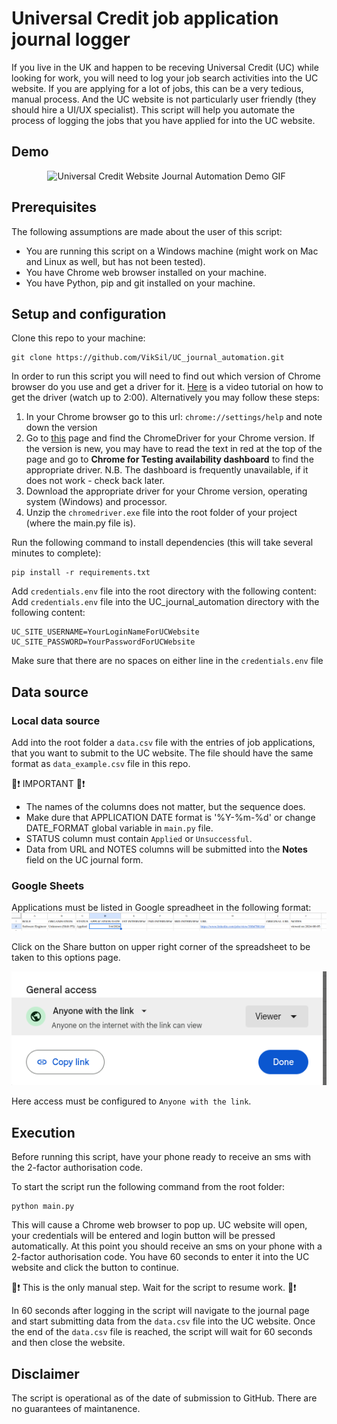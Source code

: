 # Universal Credit job application journal logger

If you live in the UK and happen to be receving Universal Credit (UC) while looking for work, you will need to log your job search activities into the UC website. If you are applying for a lot of jobs, this can be a very tedious, manual process. And the UC website is not particularly user friendly (they should hire a UI/UX specialist). This script will help you automate the process of logging the jobs that you have applied for into the UC website.

## Demo

<p align = "center">
<img height= "400" src ="https://raw.githubusercontent.com/VikSil/UC_journal_automation/trunk/GIF_demo.gif" alt="Universal Credit Website Journal Automation Demo GIF"/>&nbsp;&nbsp;
</p>

## Prerequisites

The following assumptions are made about the user of this script:

* You are running this script on a Windows machine (might work on Mac and Linux as well, but has not been tested). 
* You have Chrome web browser installed on your machine.
* You have Python, pip and git installed on your machine.

## Setup and configuration

Clone this repo to your machine:

    
    git clone https://github.com/VikSil/UC_journal_automation.git

In order to run this script you will need to find out which version of Chrome browser do you use and get a driver for it. [Here](https://www.youtube.com/watch?v=Yh4CnDL44O8) is a video tutorial on how to get the driver (watch up to 2:00). Alternatively  you may follow these steps:

1. In your Chrome browser go to this url: `chrome://settings/help` and note down the version
1. Go to [this](https://chromedriver.chromium.org/downloads) page and find the ChromeDriver for your Chrome version. If the version is new, you may have to read the text in red at the top of the page and go to **Chrome for Testing availability dashboard** to find the appropriate driver. N.B. The dashboard is frequently unavailable, if it does not work - check back later.
1. Download the appropriate driver for your Chrome version, operating system (Windows) and processor.
1. Unzip the `chromedriver.exe` file into the root folder of your project (where the main.py file is). 

Run the following command to install dependencies (this will take several minutes to complete):

    pip install -r requirements.txt

Add `credentials.env` file into the root directory with the following content:
Add `credentials.env` file into the UC_journal_automation directory with the following content:

    UC_SITE_USERNAME=YourLoginNameForUCWebsite
    UC_SITE_PASSWORD=YourPasswordForUCWebsite

Make sure that there are no spaces on either line in the `credentials.env` file

## Data source

### Local data source

Add into the root folder a `data.csv` file with the entries of job applications, that you want to submit to the UC website. The file should have the same format as `data_example.csv` file in this repo. 

🔴❗ IMPORTANT  🔴❗
* The names of the columns does not matter, but the sequence does.
* Make dure that APPLICATION DATE format is '%Y-%m-%d' or change DATE_FORMAT global variable in `main.py` file.
* STATUS column must contain `Applied` or `Unsuccessful`.
* Data from URL and NOTES columns will be submitted into the **Notes** field on the UC journal form.


### Google Sheets
Applications must be listed in Google spreadheet in the following format:
![Google Sheet example](gs_example.png)

Click on the Share button on upper right corner of the spreadsheet to be taken to this options page. 

![Google Sheet sharebox](share_gs.png) 

Here access must be configured to `Anyone with the link`.

    

## Execution

Before running this script, have your phone ready to receive an sms with the 2-factor authorisation code.

To start the script run the following command from the root folder:

    python main.py

This will cause a Chrome web browser to pop up. UC website will open, your credentials will be entered and login button will be pressed automatically. At this point you should receive an sms on your phone with a  2-factor authorisation code. You have 60 seconds to enter it into the UC website and click the button to continue.

🔴❗ This is the only manual step. Wait for the script to resume work. 🔴❗

In 60 seconds after logging in the script will navigate to the journal page and start submitting data from the `data.csv` file into the UC website. Once the end of the `data.csv` file is reached, the script will wait for 60 seconds and then close the website.

## Disclaimer
The script is operational as of the date of submission to GitHub. There are no guarantees of maintanence.